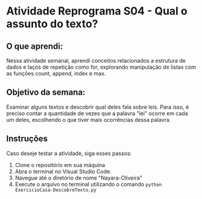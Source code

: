 # Atividade Reprograma S04 - Qual o assunto do texto?
## O que aprendi:
Nessa atividade semanal, aprendi conceitos relacionados a estrutura de dados e laços de repetição como for, explorando manipulação de listas com as funções count, append, index e max.
## Objetivo da semana:
Examinar alguns textos e descobrir qual deles fala sobre leis.
Para isso, é preciso contar a quantidade de vezes que a palavra "lei" ocorre em cada um deles, escolhendo o que tiver mais ocorrências dessa palavra.
## Instruções
Caso deseje testar a atividade, siga esses passos:
1. Clone o repositório em sua máquina
2. Abra o terminal no Visual Studio Code.
3. Navegue até o diretório de nome "Nayara-Oliveira"
4. Execute o arquivo no terminal utilizando o comando ```python ExercicioCasa-DescobreTexto.py``` 